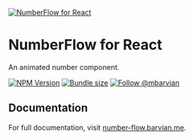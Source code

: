 [![NumberFlow for React](https://number-flow.barvian.me/preview.webp)](https://number-flow.barvian.me)

# NumberFlow for React

An animated number component.

[![NPM Version](https://img.shields.io/npm/v/@number-flow/react.svg)](https://npmjs.com/package/@number-flow/react)
[![Bundle size](https://badgen.net/bundlephobia/minzip/@number-flow/react@latest)](https://bundlephobia.com/package/@number-flow/react@latest)
[![Follow @mbarvian](https://img.shields.io/twitter/follow/mbarvian.svg?style=social&label=Follow)](https://x.com/mbarvian)

## Documentation

For full documentation, visit [number-flow.barvian.me](https://number-flow.barvian.me).
